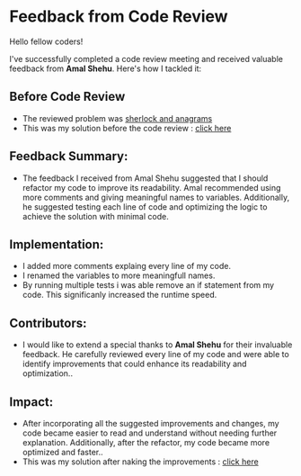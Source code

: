 # Feedback from Code Review

Hello fellow coders!

I've successfully completed a code review meeting and received valuable feedback from **Amal Shehu**. Here's how I tackled it:

## Before Code Review
  - The reviewed problem was [sherlock and anagrams](https://www.hackerrank.com/challenges/sherlock-and-anagrams/problem)  
  - This was my solution before the code review : [click here](./sherlock_and_anagrams/src/old.rs)

## Feedback Summary: 
  - The feedback I received from Amal Shehu suggested that I should refactor my code to improve its readability. Amal recommended using more comments and giving meaningful names to variables. Additionally, he suggested testing each line of code and optimizing the logic to achieve the solution with minimal code.

## Implementation: 
  - I added more comments explaing every line of my code. 
  - I renamed the variables to more meaningfull names.
  - By running multiple tests i was able remove an if statement from my code. This significanly increased the runtime speed. 

## Contributors:
  - I would like to extend a special thanks to **Amal Shehu** for their invaluable feedback. He carefully reviewed every line of my code and were able to identify improvements that could enhance its readability and optimization.. 

## Impact: 
  - After incorporating all the suggested improvements and changes, my code became easier to read and understand without needing further explanation. Additionally, after the refactor, my code became more optimized and faster..
  - This was my solution after naking the improvements : [click here](./sherlock_and_anagrams/src/main.rs)

